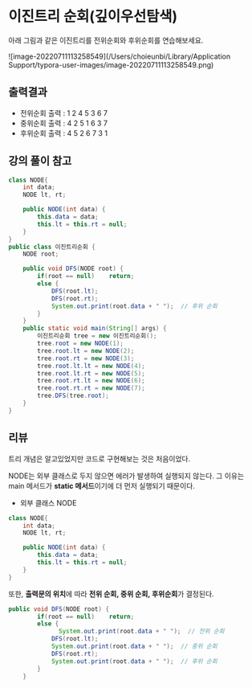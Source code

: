 # 이진트리 순회(깊이우선탐색)



아래 그림과 같은 이진트리를 전위순회와 후위순회를 연습해보세요.



![image-20220711113258549](/Users/choieunbi/Library/Application Support/typora-user-images/image-20220711113258549.png)

## 출력결과

- 전위순회 출력 : 1 2 4 5 3 6 7
- 중위순회 출력 : 4 2 5 1 6 3 7
- 후위순회 출력 : 4 5 2 6 7 3 1



## 강의 풀이 참고

```java
class NODE{
    int data;
    NODE lt, rt;

    public NODE(int data) {
        this.data = data;
        this.lt = this.rt = null;
    }
}
public class 이진트리순회 {
    NODE root;

    public void DFS(NODE root) {
        if(root == null)    return;
        else {
            DFS(root.lt);
            DFS(root.rt);
            System.out.print(root.data + " ");  // 후위 순회
        }
    }
    public static void main(String[] args) {
        이진트리순회 tree = new 이진트리순회();
        tree.root = new NODE(1);
        tree.root.lt = new NODE(2);
        tree.root.rt = new NODE(3);
        tree.root.lt.lt = new NODE(4);
        tree.root.lt.rt = new NODE(5);
        tree.root.rt.lt = new NODE(6);
        tree.root.rt.rt = new NODE(7);
        tree.DFS(tree.root);
    }
}
```



## 리뷰

트리 개념은 알고있었지만 코드로 구현해보는 것은 처음이었다. 

NODE는 외부 클래스로 두지 않으면 에러가 발생하여 실행되지 않는다. 그 이유는 main 메서드가 **static 메서드**이기에 더 먼저 실행되기 때문이다.

- 외부 클래스 NODE

```java
class NODE{
    int data;
    NODE lt, rt;

    public NODE(int data) {
        this.data = data;
        this.lt = this.rt = null;
    }
}
```



또한, **출력문의 위치**에 따라 **전위 순회, 중위 순회, 후위순회**가 결정된다.

```java
public void DFS(NODE root) {
        if(root == null)    return;
        else {
         	  System.out.print(root.data + " ");  // 전위 순회
            DFS(root.lt);
          	System.out.print(root.data + " ");  // 중위 순회
            DFS(root.rt);
            System.out.print(root.data + " ");  // 후위 순회
        }
    }
```

